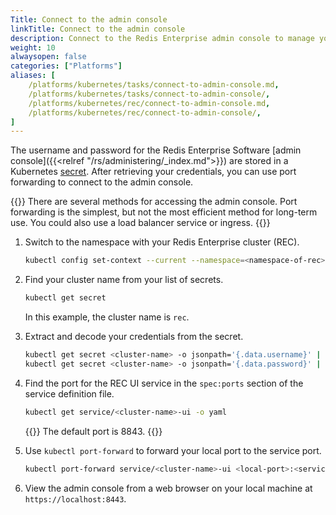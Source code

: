 ```yaml
---
Title: Connect to the admin console
linkTitle: Connect to the admin console
description: Connect to the Redis Enterprise admin console to manage your Redis Enterprise cluster.
weight: 10
alwaysopen: false
categories: ["Platforms"]
aliases: [
    /platforms/kubernetes/tasks/connect-to-admin-console.md,
    /platforms/kubernetes/tasks/connect-to-admin-console/,
    /platforms/kubernetes/rec/connect-to-admin-console.md,
    /platforms/kubernetes/rec/connect-to-admin-console/,
]
---
```


The username and password for the Redis Enterprise Software [admin console]({{<relref "/rs/administering/_index.md">}}) are stored in a Kubernetes [secret](https://kubernetes.io/docs/concepts/configuration/secret/). After retrieving your credentials, you can use port forwarding to connect to the admin console.

{{<note>}}
There are several methods for accessing the admin console. Port forwarding is the simplest, but not the most efficient method for long-term use. You could also use a load balancer service or ingress. 
{{</note>}}

1. Switch to the namespace with your Redis Enterprise cluster (REC).

    ```sh
    kubectl config set-context --current --namespace=<namespace-of-rec>
    ```

1. Find your cluster name from your list of secrets.

    ```sh
    kubectl get secret
    ```

    In this example, the cluster name is `rec`.

1. Extract and decode your credentials from the secret.

    ```sh
    kubectl get secret <cluster-name> -o jsonpath='{.data.username}' | base64 --decode
    kubectl get secret <cluster-name> -o jsonpath='{.data.password}' | base64 --decode
    ```

1. Find the port for the REC UI service in the `spec:ports` section of the service definition file.

    ```sh
    kubectl get service/<cluster-name>-ui -o yaml
    ```

    {{<note>}}
    The default port is 8843.
    {{</note>}}

1. Use `kubectl port-forward` to forward your local port to the service port.

    ```sh
    kubectl port-forward service/<cluster-name>-ui <local-port>:<service-port>
   ```

1. View the admin console from a web browser on your local machine at `https://localhost:8443`.


